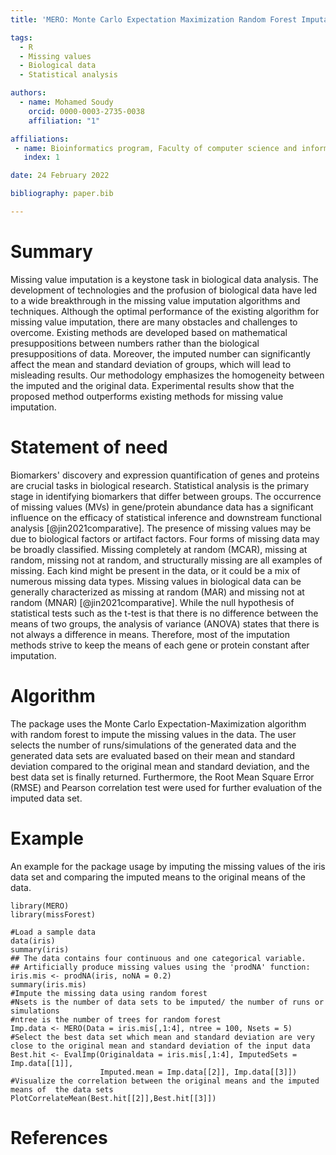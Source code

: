 ```yaml
---
title: 'MERO: Monte Carlo Expectation Maximization Random Forest Imputation for Biological Data'

tags:
  - R
  - Missing values
  - Biological data
  - Statistical analysis

authors:
  - name: Mohamed Soudy
    orcid: 0000-0003-2735-0038
    affiliation: "1"

affiliations:
 - name: Bioinformatics program, Faculty of computer science and information technology, Ain Shams University, Cairo, Egypt.
   index: 1

date: 24 February 2022

bibliography: paper.bib

---
```


# Summary

Missing value imputation is a keystone task in biological data analysis. The development of technologies and the profusion of biological data have led to a wide breakthrough in the missing value imputation algorithms and techniques. Although the optimal performance of the existing algorithm for missing value imputation, there are many obstacles and challenges to overcome. Existing methods are developed based on mathematical presuppositions between numbers rather than the biological presuppositions of data. Moreover, the imputed number can significantly affect the mean and standard deviation of groups, which will lead to misleading results. Our methodology emphasizes the homogeneity between the imputed and the original data. Experimental results show that the proposed method outperforms existing methods for missing value imputation.

# Statement of need

Biomarkers' discovery and expression quantification of genes and proteins are crucial tasks in biological research. Statistical analysis is the primary stage in identifying biomarkers that differ between groups. The occurrence of missing values (MVs) in gene/protein abundance data has a significant influence on the efficacy of statistical inference and downstream functional analysis [@jin2021comparative]. The presence of missing values may be due to biological factors or artifact factors. Four forms of missing data may be broadly classified. Missing completely at random (MCAR), missing at random, missing not at random, and structurally missing are all examples of missing. Each kind might be present in the data, or it could be a mix of numerous missing data types. Missing values in biological data can be generally characterized as missing at random (MAR) and missing not at random (MNAR) [@jin2021comparative]. While the null hypothesis of statistical tests such as the t-test is that there is no difference between the means of two groups, the analysis of variance (ANOVA) states that there is not always a difference in means. Therefore, most of the imputation methods strive to keep the means of each gene or protein constant after imputation. 

# Algorithm

The package uses the Monte Carlo Expectation-Maximization algorithm with random forest to impute the missing values in the data. The user selects the number of runs/simulations of the generated data and the generated data sets are evaluated based on their mean and standard deviation compared to the original mean and standard deviation, and the best data set is finally returned. Furthermore, the Root Mean Square Error (RMSE) and Pearson correlation test were used for further evaluation of the imputed data set. 


# Example

An example for the package usage by imputing the missing values of the iris data set and comparing the imputed means to the original means of the data.

```
library(MERO) 
library(missForest)

#Load a sample data 
data(iris)
summary(iris)
## The data contains four continuous and one categorical variable.
## Artificially produce missing values using the 'prodNA' function:
iris.mis <- prodNA(iris, noNA = 0.2)
summary(iris.mis)
#Impute the missing data using random forest 
#Nsets is the number of data sets to be imputed/ the number of runs or simulations
#ntree is the number of trees for random forest
Imp.data <- MERO(Data = iris.mis[,1:4], ntree = 100, Nsets = 5)
#Select the best data set which mean and standard deviation are very close to the original mean and standard deviation of the input data
Best.hit <- EvalImp(Originaldata = iris.mis[,1:4], ImputedSets = Imp.data[[1]],
                    Imputed.mean = Imp.data[[2]], Imp.data[[3]])
#Visualize the correlation between the original means and the imputed means of  the data sets
PlotCorrelateMean(Best.hit[[2]],Best.hit[[3]])
```

# References
